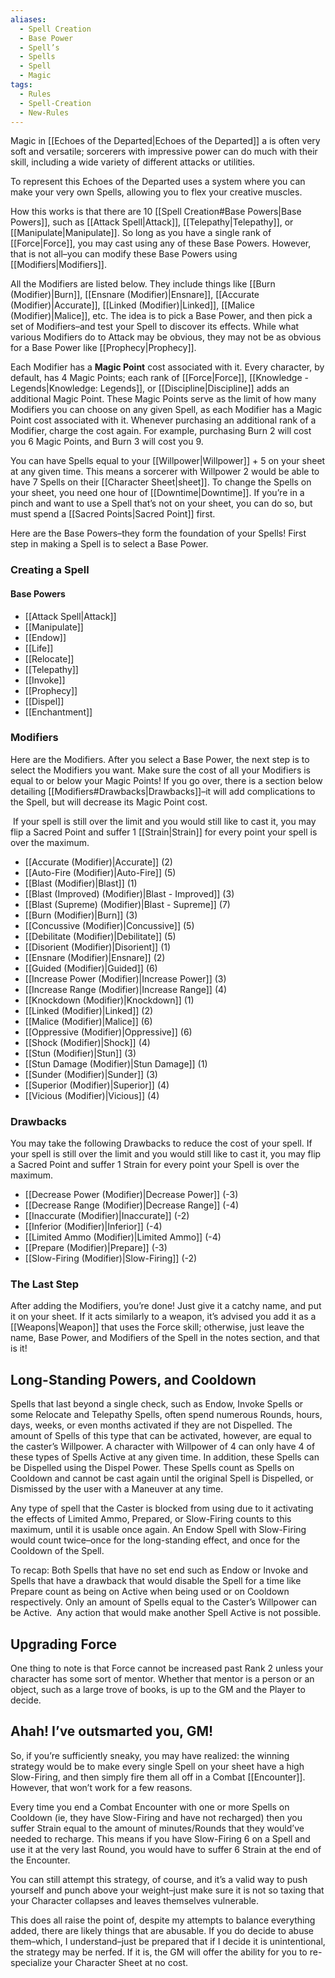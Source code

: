 ```yaml
---
aliases:
  - Spell Creation
  - Base Power
  - Spell’s
  - Spells
  - Spell
  - Magic
tags:
  - Rules
  - Spell-Creation
  - New-Rules
---
```

Magic in [[Echoes of the Departed|Echoes of the Departed]] a is often very soft and versatile; sorcerers with impressive power can do much with their skill, including a wide variety of different attacks or utilities.
  
To represent this Echoes of the Departed uses a system where you can make your very own Spells, allowing you to flex your creative muscles.

How this works is that there are 10 [[Spell Creation#Base Powers|Base Powers]], such as [[Attack Spell|Attack]], [[Telepathy|Telepathy]], or [[Manipulate|Manipulate]]. So long as you have a single rank of [[Force|Force]], you may cast using any of these Base Powers. However, that is not all–you can modify these Base Powers using [[Modifiers|Modifiers]].

All the Modifiers are listed below. They include things like [[Burn (Modifier)|Burn]], [[Ensnare (Modifier)|Ensnare]], [[Accurate (Modifier)|Accurate]], [[Linked (Modifier)|Linked]], [[Malice (Modifier)|Malice]], etc. The idea is to pick a Base Power, and then pick a set of Modifiers–and test your Spell to discover its effects. While what various Modifiers do to Attack may be obvious, they may not be as obvious for a Base Power like [[Prophecy|Prophecy]].

Each Modifier has a **Magic Point** cost associated with it. Every character, by default, has 4 Magic Points; each rank of [[Force|Force]], [[Knowledge - Legends|Knowledge: Legends]], or [[Discipline|Discipline]] adds an additional Magic Point. These Magic Points serve as the limit of how many Modifiers you can choose on any given Spell, as each Modifier has a Magic Point cost associated with it. Whenever purchasing an additional rank of a Modifier, charge the cost again. For example, purchasing Burn 2 will cost you 6 Magic Points, and Burn 3 will cost you 9.

You can have Spells equal to your [[Willpower|Willpower]] + 5 on your sheet at any given time. This means a sorcerer with Willpower 2 would be able to have 7 Spells on their [[Character Sheet|sheet]]. To change the Spells on your sheet, you need one hour of [[Downtime|Downtime]]. If you’re in a pinch and want to use a Spell that’s not on your sheet, you can do so, but must spend a [[Sacred Points|Sacred Point]] first. 


Here are the Base Powers–they form the foundation of your Spells! First step in making a Spell is to select a Base Power.

### Creating a Spell

#### Base Powers
- [[Attack Spell|Attack]]
- [[Manipulate]]
- [[Endow]]
- [[Life]]
- [[Relocate]]
- [[Telepathy]]
- [[Invoke]]
- [[Prophecy]]
- [[Dispel]]
- [[Enchantment]]

### Modifiers
Here are the Modifiers. After you select a Base Power, the next step is to select the Modifiers you want. Make sure the cost of all your Modifiers is equal to or below your Magic Points! If you go over, there is a section below detailing [[Modifiers#Drawbacks|Drawbacks]]–it will add complications to the Spell, but will decrease its Magic Point cost.  

 If your spell is still over the limit and you would still like to cast it, you may flip a Sacred Point and suffer 1 [[Strain|Strain]] for every point your spell is over the maximum.

- [[Accurate (Modifier)|Accurate]] (2)
- [[Auto-Fire (Modifier)|Auto-Fire]] (5)
- [[Blast (Modifier)|Blast]] (1)
- [[Blast (Improved) (Modifier)|Blast - Improved]] (3)
- [[Blast (Supreme) (Modifier)|Blast - Supreme]] (7)
- [[Burn (Modifier)|Burn]] (3)
- [[Concussive (Modifier)|Concussive]] (5)
- [[Debilitate (Modifier)|Debilitate]] (5)
- [[Disorient (Modifier)|Disorient]] (1)
- [[Ensnare (Modifier)|Ensnare]] (2)
- [[Guided (Modifier)|Guided]] (6)
- [[Increase Power (Modifier)|Increase Power]] (3)
- [[Increase Range (Modifier)|Increase Range]] (4)
- [[Knockdown (Modifier)|Knockdown]] (1)
- [[Linked (Modifier)|Linked]] (2)
- [[Malice (Modifier)|Malice]] (6)
- [[Oppressive (Modifier)|Oppressive]] (6)
- [[Shock (Modifier)|Shock]] (4)
- [[Stun (Modifier)|Stun]] (3)
- [[Stun Damage (Modifier)|Stun Damage]] (1)
- [[Sunder (Modifier)|Sunder]] (3)
- [[Superior (Modifier)|Superior]] (4)
- [[Vicious (Modifier)|Vicious]] (4)

### Drawbacks
You may take the following Drawbacks to reduce the cost of your spell. If your spell is still over the limit and you would still like to cast it, you may flip a Sacred Point and suffer 1 Strain for every point your Spell is over the maximum.

- [[Decrease Power (Modifier)|Decrease Power]] (-3)
- [[Decrease Range (Modifier)|Decrease Range]] (-4)
- [[Inaccurate (Modifier)|Inaccurate]] (-2)
- [[Inferior (Modifier)|Inferior]] (-4)
- [[Limited Ammo (Modifier)|Limited Ammo]] (-4)
- [[Prepare (Modifier)|Prepare]] (-3)
- [[Slow-Firing (Modifier)|Slow-Firing]] (-2)

### The Last Step
After adding the Modifiers, you’re done! Just give it a catchy name, and put it on your sheet. If it acts similarly to a weapon, it’s advised you add it as a [[Weapons|Weapon]] that uses the Force skill; otherwise, just leave the name, Base Power, and Modifiers of the Spell in the notes section, and that is it!

## Long-Standing Powers, and Cooldown
Spells that last beyond a single check, such as Endow, Invoke Spells or some Relocate and Telepathy Spells, often spend numerous Rounds, hours, days, weeks, or even months activated if they are not Dispelled. The amount of Spells of this type that can be activated, however, are equal to the caster’s Willpower. A character with Willpower of 4 can only have 4 of these types of Spells Active at any given time. In addition, these Spells can be Dispelled using the Dispel Power. These Spells count as Spells on Cooldown and cannot be cast again until the original Spell is Dispelled, or Dismissed by the user with a Maneuver at any time.

Any type of spell that the Caster is blocked from using due to it activating the effects of Limited Ammo, Prepared, or Slow-Firing counts to this maximum, until it is usable once again. An Endow Spell with Slow-Firing would count twice–once for the long-standing effect, and once for the Cooldown of the Spell.

To recap: Both Spells that have no set end such as Endow or Invoke and Spells that have a drawback that would disable the Spell for a time like Prepare count as being on Active when being used or on Cooldown respectively. Only an amount of Spells equal to the Caster’s Willpower can be Active.  Any action that would make another Spell Active is not possible.

## Upgrading Force
One thing to note is that Force cannot be increased past Rank 2 unless your character has some sort of mentor. Whether that mentor is a person or an object, such as a large trove of books, is up to the GM and the Player to decide.

## Ahah! I’ve outsmarted you, GM!
So, if you’re sufficiently sneaky, you may have realized: the winning strategy would be to make every single Spell on your sheet have a high Slow-Firing, and then simply fire them all off in a Combat [[Encounter]]. However, that won’t work for a few reasons.

Every time you end a Combat Encounter with one or more Spells on Cooldown (ie, they have Slow-Firing and have not recharged) then you suffer Strain equal to the amount of minutes/Rounds that they would’ve needed to recharge. This means if you have Slow-Firing 6 on a Spell and use it at the very last Round, you would have to suffer 6 Strain at the end of the Encounter.

You can still attempt this strategy, of course, and it’s a valid way to push yourself and punch above your weight–just make sure it is not so taxing that your Character collapses and leaves themselves vulnerable.

This does all raise the point of, despite my attempts to balance everything added, there are likely things that are abusable. If you do decide to abuse them–which, I understand–just be prepared that if I decide it is unintentional, the strategy may be nerfed. If it is, the GM will offer the ability for you to re-specialize your Character Sheet at no cost.